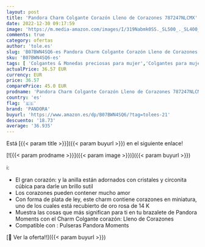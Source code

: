 ```yaml
---
layout: post
title: 'Pandora Charm Colgante Corazón Lleno de Corazones 787247NLCMX'
date: 2022-12-30 09:17:59
image: 'https://m.media-amazon.com/images/I/319Nabmk0SS._SL500_._SL400_.jpg'
comments: true
category: ofertas
author: 'tole.es'
slug: 'B07BWN4SQ6-es Pandora Charm Colgante Corazón Lleno de Corazones 787247NLCMX'
sku: 'B07BWN4SQ6-es'
tags: [ 'Colgantes & Monedas preciosas para mujer','Colgantes para mujer','Joyería para mujer','Moda','Moda Mujer','pandora','🇪🇸', ]
actualPrice: 36.57 EUR
currency: EUR
price: 36.57
comparePrice: 45.0 EUR
prodname: 'Pandora Charm Colgante Corazón Lleno de Corazones 787247NLCMX'
country: 'es'
flag: '🇪🇸'
brand: 'PANDORA'
buyurl: 'https://www.amazon.es/dp/B07BWN4SQ6/?tag=tolees-21'
descuento: '18.73'
average: '36.935'
---
```


Está [{{< param title >}}]({{< param buyurl >}}) en el siguiente enlace!

[![{{< param prodname >}}]({{< param image >}})]({{< param buyurl >}})

ℹ️:

- El gran corazón: y la anilla están adornados con cristales y circonita cúbica para darle un brillo sutil
- Los corazones pueden contener mucho amor
- Con forma de plata de ley, este charm contiene corazones en miniatura, uno de los cuales está recubierto de oro rosa de 14 K
- Muestra las cosas que más significan para ti en tu brazalete de Pandora Moments con el Charm Colgante corazón: Lleno de Corazones
- Compatible con : Pulseras Pandora Moments

[🛒 Ver la oferta!!]({{< param buyurl >}})
